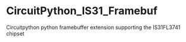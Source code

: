# CircuitPython_IS31_Framebuf
Circuitpython python framebuffer extension supporting the IS31FL3741 chipset
